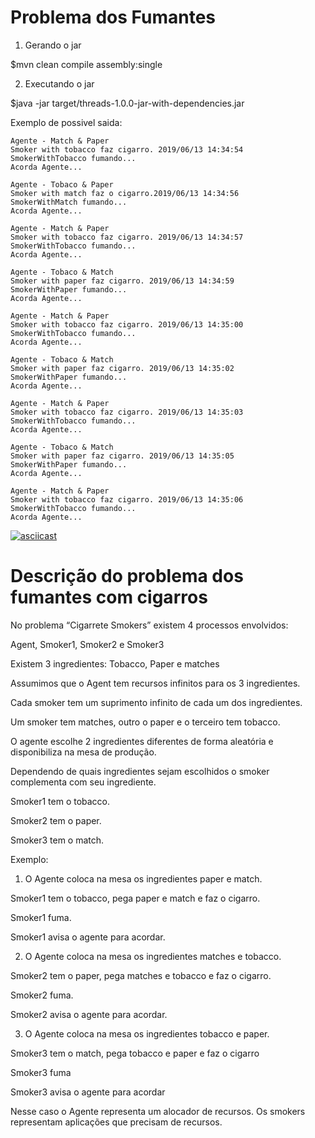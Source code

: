 # Problema dos Fumantes

1. Gerando o jar

$mvn clean compile assembly:single

2. Executando o jar 

$java -jar target/threads-1.0.0-jar-with-dependencies.jar 

Exemplo de possivel saida: 
```
Agente - Match & Paper
Smoker with tobacco faz cigarro. 2019/06/13 14:34:54
SmokerWithTobacco fumando...
Acorda Agente...

Agente - Tobaco & Paper
Smoker with match faz o cigarro.2019/06/13 14:34:56
SmokerWithMatch fumando...
Acorda Agente...

Agente - Match & Paper
Smoker with tobacco faz cigarro. 2019/06/13 14:34:57
SmokerWithTobacco fumando...
Acorda Agente...

Agente - Tobaco & Match
Smoker with paper faz cigarro. 2019/06/13 14:34:59
SmokerWithPaper fumando...
Acorda Agente...

Agente - Match & Paper
Smoker with tobacco faz cigarro. 2019/06/13 14:35:00
SmokerWithTobacco fumando...
Acorda Agente...

Agente - Tobaco & Match
Smoker with paper faz cigarro. 2019/06/13 14:35:02
SmokerWithPaper fumando...
Acorda Agente...

Agente - Match & Paper
Smoker with tobacco faz cigarro. 2019/06/13 14:35:03
SmokerWithTobacco fumando...
Acorda Agente...

Agente - Tobaco & Match
Smoker with paper faz cigarro. 2019/06/13 14:35:05
SmokerWithPaper fumando...
Acorda Agente...

Agente - Match & Paper
Smoker with tobacco faz cigarro. 2019/06/13 14:35:06
SmokerWithTobacco fumando...
Acorda Agente...
```

[![asciicast](https://asciinema.org/a/14.png)](https://asciinema.org/a/lsKMNMCi0jBxnsDCnNWtD6zUx)

# Descrição do problema dos fumantes com cigarros

No problema “Cigarrete Smokers” existem 4 processos envolvidos:

Agent, Smoker1, Smoker2 e Smoker3

Existem 3 ingredientes:  Tobacco, Paper e matches

Assumimos que o Agent tem recursos infinitos para os 3 ingredientes.

Cada smoker tem um suprimento infinito de cada um dos ingredientes.

Um smoker tem matches, outro o paper e o terceiro tem tobacco.

O agente escolhe 2 ingredientes diferentes de forma aleatória e disponibiliza na mesa de produção.

Dependendo de quais ingredientes sejam escolhidos o smoker complementa com seu ingrediente.

Smoker1 tem o tobacco.

Smoker2 tem o paper.

Smoker3 tem o match.

Exemplo:

1. O Agente coloca na mesa os ingredientes paper e match.

Smoker1 tem o tobacco, pega paper e match e faz o cigarro.

Smoker1 fuma.

Smoker1 avisa o agente para acordar.

2. O Agente coloca na mesa os ingredientes matches e tobacco.

Smoker2 tem o paper, pega matches e tobacco e faz o cigarro.

Smoker2 fuma.

Smoker2 avisa o agente para acordar.

3. O Agente coloca na mesa os ingredientes tobacco e paper.

Smoker3 tem o match, pega tobacco e paper e faz o cigarro

Smoker3 fuma

Smoker3 avisa o agente para acordar

Nesse caso o Agente representa um alocador de recursos.  Os smokers representam aplicações que precisam de recursos.
